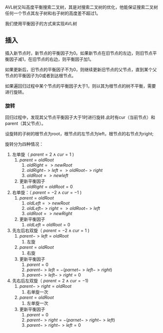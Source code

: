 AVL树又叫高度平衡搜索二叉树，其是对搜索二叉树的优化，他能保证搜索二叉树任何一个节点其左子树和右子树的高度差不超过1。

我们使用平衡因子的方式来实现AVL树

## 插入
插入新节点时，新节点的平衡因子为0。如果新节点在旧节点的左边，则旧节点平衡因子减1，在旧节点的右边，则平衡因子加1。

如果更新后，旧节点的平衡因子不为0，则继续更新旧节点的父节点，直到某个父节点的平衡因子为0或者到达根节点。

如果遍回归过程中某个节点的平衡因子大于1，则以其为根节点的树不平衡，需要进行旋转。

### 旋转

回归过程中，发现其父节点平衡因子大于1时进行旋转.此时有cur（当前节点）和parent（其父节点）。

设旋转的子树的根节点为root，根节点的左节点为left，根节点的右节点为right;

旋转分为四种情况：

1. 左单旋（ $parent = 2 \land  cur = 1$ )  
	1. $parent = oldRoot$
		1. $oldRight=>newRoot$
		2. $oldRight->left=>oldRoot->right$
		3. $oldRoot=>newleft$
	2. 更新平衡因子
		1. $oldRight = oldRoot =0$
2. 右单旋：（ $parent= -2 \land  cur = -1$ )
	1. $parent = oldRoot$
		1. $oldLeft=>newRoot$
		2. $oldLeft->right=>oldRoot->left$
		3. $oldRoot=>newRight$
	2. 更新平衡因子
		1. $oldLeft = oldRoot =0$
3. 先左后右双旋（ $parent = -2 \land  cur = 1$ )
	1. $parent->left = oldRoot$
		1. 左旋
	2. $parent = oldRoot$
		1. 右旋
	3. 更新平衡因子
		1. $parent = 0$
		3. $parent->left = -( parnet->left->right )$
		4. $parent->left->right = 0$
4. 先右后左双旋（ $parent= 2 \land cur = -1$)
	1. $parent->right = oldRoot$
		1. 右单旋一次
	2. $parent = oldRoot$
		1. 左单旋一次
	3. 更新平衡因子
		1. $parent = 0$
		3. $parent->right = -( parnet->right->left )$
		4. $parent->right->left = 0$

